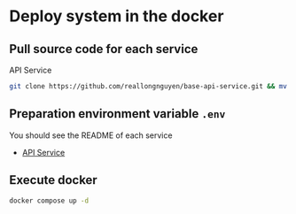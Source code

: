# Deploy system in the docker

## Pull source code for each service

API Service

```bash
git clone https://github.com/reallongnguyen/base-api-service.git && mv base-api-service api-service
```

## Preparation environment variable `.env`

You should see the README of each service

- [API Service](https://github.com/reallongnguyen/base-api-service/blob/main/README.md)

## Execute docker

```bash
docker compose up -d
```
